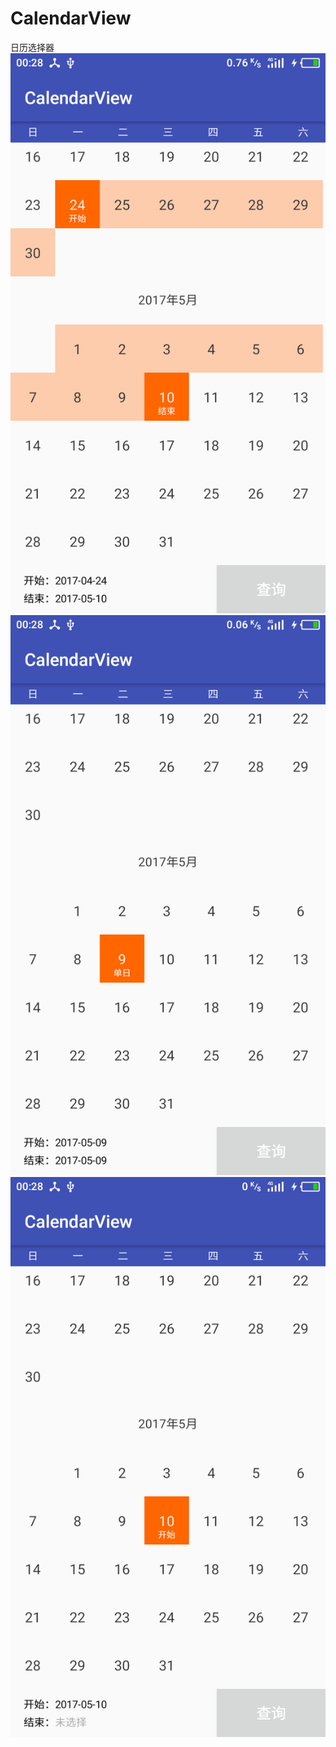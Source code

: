 # CalendarView
日历选择器
![image](https://github.com/doctorlh/CalendarView/blob/master/screenshot/device-2017-05-01-002826.png)
![image](https://github.com/doctorlh/CalendarView/blob/master/screenshot/device-2017-05-01-002847.png)
![image](https://github.com/doctorlh/CalendarView/blob/master/screenshot/device-2017-05-01-002912.png)
